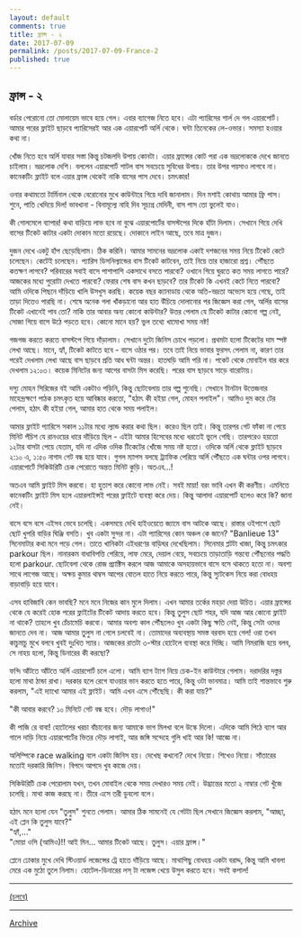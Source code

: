 ```yaml
---
layout: default
comments: true
title: ফ্রান্স - ২
date: 2017-07-09
permalink: /posts/2017-07-09-France-2
published: true
---
```


## ফ্রান্স - ২

বর্ডার পেরোনো তো মোলায়েম ভাবে হয়ে গেল। এবার ব্যাগেজ নিতে হবে। এটা প্যারিসের শার্ল দে গল এয়ারপোর্ট। আমার পরের ফ্লাইট ছাড়বে প্যারিসেরই আর এক এয়ারপোর্ট অর্লি থেকে। ঘন্টা তিনেকের লে-ওভার। সমস্যা হওয়ার কথা না। 

খোঁজ নিতে হবে অর্লি যাবার সস্তা কিন্তু চটজলদি উপায় কোনটা। এয়ার ফ্রান্সের কোট পরা এক ভদ্রলোককে দেখে জানতে চাইলাম। ভদ্রলোক দেশি। বললেন এয়ারপোর্ট শাটল বাস সবচেয়ে সুবিধের উপায়। তার উপর পয়সাও লাগবে না। কানেকটিং ফ্লাইট বলে এয়ার ফ্রান্স থেকেই নাকি বাসের পাস দেবে। চমৎকার! 

ওনার কথামতো টার্মিনাল থেকে বেরোনোর মুখে কাউন্টারে গিয়ে দাবি জানালাম। দিন মশাই কোথায় আমার ফ্রি পাস। শুনে, পাতি খেদিয়ে দিল! ভাবখানা - বিনামূল্যে নাহি দিব সূচ্যগ্র মেদিনী, বাস পাস তো ভুলেই যাও। 

কী গোলমেলে ব্যাপার! কথা বাড়িয়ে লাভ হবে না বুঝে এয়ারপোর্টের বাসস্টপের দিকে হাঁটা দিলাম। সেখানে গিয়ে দেখি বাসের টিকেট কাটার একটা দোকান মতো রয়েছে। দোকানে লাইন আছে, তবে মাত্র দুজন। 

দুজন দেখে একটু হাঁপ ছেড়েছিলাম। ঠিক করিনি। আমার সামনের ভদ্রলোক একাই দশজনের সময় নিয়ে টিকেট কেটে চলেছেন। কেটেই চলেছেন। প্যারিস ডিসনিল্যান্ডের বাস টিকেট কাটবেন, তাই নিয়ে তার হাজারো প্রশ্ন। পৌঁছতে কতক্ষণ লাগবে? পরিবারের সবাই বাসে পাশাপাশি একসাথে বসতে পারবো? ওখানে গিয়ে ঘুরতে কত সময় লাগতে পারে? আজকের মধ্যে পুরোটা দেখতে পারবো? ফেরার শেষ বাস কখন ছাড়বে? তার টিকেট কি এখনই কেটে নিতে পারবো? 
আমি ওদিকে পিছনে দাঁড়িয়ে খালি উসখুস করছি। কয়েক বছর ক্যানাডায় থেকে অতি-ভদ্রতা অভ্যেস হয়ে গেছে, তাই তাড়া দিতেও পারছি না। শেষে অনেক গলা খাঁকড়ানো আর হাত উঁচিয়ে দোলানোর পর জিজ্ঞেস করা গেল, অর্লির বাসের টিকেট এখানেই পাব তো? নাকি তার আবার অন্য কোনো কাউন্টার? উত্তর পেলাম যে টিকেট কাটার কোনো গল্প নেই, সোজা গিয়ে বাসে উঠে পড়তে হবে। কোনো মানে হয়? ভুল তথ্যে খামোখা সময় নষ্ট!

গজগজ করতে করতে বাসস্টপে গিয়ে দাঁড়ালাম। সেখানে দুটো জিনিস চোখে পড়লো। প্রথমটা হলো টিকেটের দাম  স্পষ্ট লেখা আছে। মানে, হ্যাঁ, টিকেট কাটতে হবে - বাসে ওঠার পর। তবে তাই নিয়ে ভাবার ফুরসৎ পেলাম না, কারণ তার পরেই দেখলাম লেখা আছে বাস ছাড়বে প্রতি আধ ঘন্টা অন্তর। হাতঘড়ি আমি পরি না। পকেট থেকে মোবাইল বার করে দেখলাম ১২:০৩। কয়েক মিনিটের জন্য আগের বাসটা মিস করেছি। পরের বাস ছাড়বে সাড়ে বারোটায়। 

দস্যু মোহন সিরিজের বই আমি একটাও পড়িনি, কিন্তু ছোটবেলায় তার গল্প শুনেছি। সেখানে টানটান উত্তেজনার মাহেন্দ্রক্ষণে পাঠক চমৎকৃত হয়ে আবিষ্কার করতো, "হঠাৎ কী হইয়া গেল, মোহন পলাইল"। আমিও দুম করে টের পেলাম, হঠাৎ কী হইয়া গেল, আমার হাত থেকে সময় পলাইল।

আমার ফ্লাইট প্যারিসে সকাল ১১টার মধ্যে ল্যান্ড করার কথা ছিল। করেও ছিল তাই। কিন্তু তারপর গেট ফাঁকা না পেয়ে মিনিট পঁচিশ যে রানওয়ের ধারে দাঁড়িয়ে ছিল - এইটা আমার হিসেবের মধ্যে ধরতেই ভুলে গেছি। তারপরেও হয়তো ১২টার বাসটা পেয়ে যেতাম, যদি না এদিক ওদিক টিকেটের খোঁজে সময় নষ্ট হতো। ওদিকে অর্লি থেকে ফ্লাইট ছাড়বে ২:১০ এ, ১:৫০ নাগাদ গেট বন্ধ হয়ে যাবে। গুগল ম্যাপস বলছে ট্র্যাফিক পেরিয়ে অর্লি পৌঁছতে এক ঘন্টার ওপর লাগবে। এয়ারপোর্টে সিকিউরিটি চেক পেরোতে অন্তত মিনিট কুড়ি। অতএব...!

অতএব আমি ফ্লাইট মিস করবো। হা হুতাশ করে কোনো লাভ নেই। সবই মায়া! বরং ভাবি এখন কী করণীয়। এমনিতে কানেকটিং ফ্লাইট মিস হলে এয়ারলাইন্সই পরের ফ্লাইটে ব্যবস্থা করে দেয়। কিন্তু আলাদা এয়ারপোর্ট হলেও করে কি? জানা নেই। 

বাসে বসে বসে এইসব ভেবে চলেছি। একসময়ে দেখি হাইওয়েতে জ্যামে বাস আটকে আছে। রাস্তার ওইপাশে ছোট ছোট খুপরি বাড়ির ঘিঞ্জি বসতি। খুব একটা সুন্দর না। এটা প্যারিসের কোন অঞ্চল কে জানে? "Banlieue 13" সিনেমাটার কথা মনে পড়ে গেল। তাতে খানিকটা এইধরণের বাড়িঘর দেখেছিলাম। সিনেমার প্লটটা খাজা, কিন্তু চমৎকার parkour ছিল। নানারকম বাধাবিপত্তি পেরিয়ে, লাফ মেরে, দেয়াল বেয়ে, সবচেয়ে তাড়াতাড়ি গন্তব্যে পৌঁছনোর পদ্ধতি হলো parkour. ছোটবেলা থেকে রোজ প্র্যাক্টিস করলে আজ আমাকে অসহায়ভাবে বাসে বসে থাকতে হতো না। অবশ্য সাথে লাগেজ আছে। অক্ষয় কুমার থাম্বস আপের বোতল হাতে নিয়ে করতে পারে, কিন্তু স্যুটকেস নিয়ে করা বোধহয় বাড়াবাড়ি হয়ে যাবে। 

এসব হাবিজাবি কেন ভাবছি? মনে মনে নিজের কান মুলে দিলাম। এখন আমার তর্কের মহড়া দেয়া উচিত। এয়ার ফ্রান্সের থেকে যে করেই হোক পরের ফ্লাইটের টিকেট আদায় করতে হবে। কিন্তু তুলুস ছোট শহর, যদি আজ আর কোনো ফ্লাইট না থাকে? তাহলে খুব চেঁচামেচি করবো। আমার অবশ্য কাল পৌঁছলেও খুব একটা কিছু ক্ষতি নেই, কিন্তু সেটা ওদের জানতে দেব না। আজ আমার তুলুস না গেলে চলবেই না। তোমাদের অব্যবস্থায় সমস্ত বরবাদ হয়ে গেল! ওরা তখন কাচুমাচু মুখে বলবে খুবই দুঃখিত স্যার। আজকের রাতটা ৩-স্টার হোটেলে ব্যবস্থা করে দিচ্ছি। আমি নিমরাজি হয়ে বলব, সে নাহয় হলো, কিন্তু ডিনারের কী করছো?

ফন্দি আঁটতে আঁটতে অর্লি এয়ারপোর্ট চলে এলো। আমি ব্যাগ ট্যাগ নিয়ে চেক-ইন কাউন্টারে গেলাম। দরাদরির দস্তুর হলো মাথা ঠান্ডা রাখা। দরকার হলে রেগে যাওয়ার ভান করতে হতে পারে, কিন্তু ওটা ভানমাত্র। আমি তাই শান্তভাবে শুরু করলাম, "এই দ্যাখো আমার এই ফ্লাইট। আমি এখন এসে পৌঁছেছি। কী করা যায়?"

"কী আবার করবে? ১০ মিনিটে গেট বন্ধ হবে। দৌড় লাগাও!"

কী পাজি রে বাবা! হোটেলের খরচা বাঁচানোর জন্য আমাকে ভাগ মিলখা বলে উস্কে দিলো। এদিকে আমি পিঠে ব্যাগ আর গালে দাড়ি নিয়ে এয়ারপোর্টের ভিতর দৌড় লাগাই, আর জঙ্গি সন্দেহে গুলি খাই আর কি! আজ্ঞে না।

অলিম্পিকে race walking বলে একটা জিনিস হয়। দেখেছ কখনো? দেখে নিয়ো। শিখেও নিয়ো। সাঁতারের মতোই দরকারি জিনিস। বিপদে আপদে খুব কাজে দেয়। 

সিকিউরিটি চেক পেরোলাম যখন, তখন মোবাইল থেকে সময় দেখারও সময় নেই। উদ্ভ্রান্তের মতো ২ নাম্বার গেট খুঁজে চলেছি। মাথা কাজ করছে না। তীরে এসে তরী ডুবলো বলে।

হঠাৎ মনে হলো যেন "তুলুস" শুনতে পেলাম। আমার ঠিক সামনেই যে গেটটা ছিল সেখানে জিজ্ঞেস করলাম, "আচ্ছা, এই প্লেন কি তুলুস যাবে?"  
"হ্যাঁ,..."  
"মোয়া ওসি (আমিও)!! আই মিন... আমার টিকেট আছে। তুলুস। এয়ার ফ্রান্স।"

প্লেনে ঢোকার মুখে দেখি স্টিওয়ার্ড লজেন্সের ট্রে হাতে দাঁড়িয়ে আছে। মাথাপিছু বোধহয় একটা বরাদ্দ, কিন্তু আমি খাবলা মেরে এক মুঠো তুলে নিলাম। হোটেল-ডিনারের লস্ টা লজেন্স খেয়ে উসুল করতে হবে। সবই কপাল! 

* * *

[(চলবে)](../posts/2017-07-10-France-3)

* * *

[Archive](../archive)
